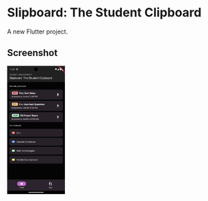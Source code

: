 # Slipboard: The Student Clipboard

A new Flutter project.

## Screenshot

<img src="/assets/alpha.png" alt="Screenshot" width="135" height="300"/>